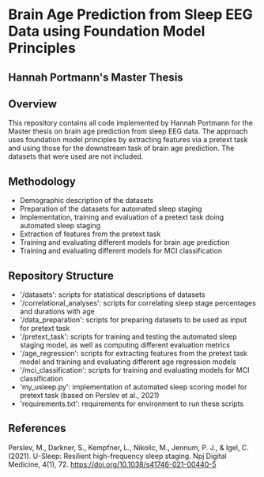 # Brain Age Prediction from Sleep EEG Data using Foundation Model Principles
## Hannah Portmann's Master Thesis

## Overview
This repository contains all code implemented by Hannah Portmann for the Master thesis on brain age prediction from sleep EEG data. The approach uses foundation model principles by extracting features via a pretext task and using those for the downstream task of brain age prediction. The datasets that were used are not included.

## Methodology
- Demographic description of the datasets
- Preparation of the datasets for automated sleep staging
- Implementation, training and evaluation of a pretext task doing automated sleep staging
- Extraction of features from the pretext task
- Training and evaluating different models for brain age prediction
- Training and evaluating different models for MCI classification

## Repository Structure
- '/datasets': scripts for statistical descriptions of datasets
- '/correlational_analyses': scripts for correlating sleep stage percentages and durations with age
- '/data_preparation': scripts for preparing datasets to be used as input for pretext task
- '/pretext_task': scripts for training and testing the automated sleep staging model, as well as computing different evaluation metrics
- '/age_regression': scripts for extracting features from the pretext task model and training and evaluating different age regression models
- '/mci_classification': scripts for training and evaluating models for MCI classification
- 'my_usleep.py': implementation of automated sleep scoring model for pretext task (based on Perslev et al., 2021)
- 'requirements.txt': requirements for environment to run these scripts

## References
Perslev, M., Darkner, S., Kempfner, L., Nikolic, M., Jennum, P. J., & Igel, C. (2021). U-Sleep: Resilient high-frequency sleep staging. Npj Digital Medicine, 4(1), 72. https://doi.org/10.1038/s41746-021-00440-5

